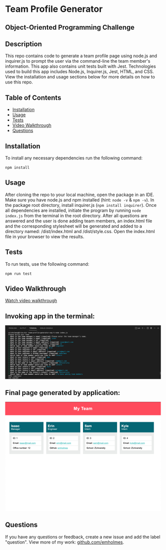 # Team Profile Generator
## Object-Oriented Programming Challenge

## Description
This repo contains code to generate a team profile page using node.js and inquirer.js to prompt the user via the command-line the team member's information. This app also contains unit tests built with Jest. Technologies used to build this app includes Node.js, Inquirer.js, Jest, HTML, and CSS. View the installation and usage sections below for more details on how to use this repo.

## Table of Contents
* [Installation](#installation)
* [Usage](#usage)
* [Tests](#tests)
* [Video Walkthrough](#video-walkthrough)
* [Questions](#questions)

## Installation
To install any necessary dependencies run the following command: 

    npm install


## Usage 
After cloning the repo to your local machine, open the package in an IDE. Make sure you have node.js and npm installed (hint: `node -v` & `npm -v`). In the package root directory, install inquirer.js (`npm install inquirer`). Once all dependencies are installed, initiate the program by running `node index.js` from the terminal in the root directory. After all questions are answered and the user is done adding team members, an index.html file and the corresponding stylesheet will be generated and added to a directory named: /dist/index.html and /dist/style.css. Open the index.html file in your browser to view the results.

## Tests
To run tests, use the following command: 

    npm run test


## Video Walkthrough
[Watch video walkthrough](https://drive.google.com/file/d/1oB34YIYzKOCTWpCsK3Cm1F1w9VTVx0te/view)

## Invoking app in the terminal: 
![Command-line prompts](./src/images/invoking-app.png)

## Final page generated by application: 
![index.html file generated by app](./src/images/video-walkthrough-indexHtml.png) 

## Questions
If you have any questions or feedback, create a new issue and add the label "question". 
View more of my work: [github.com/emholmes](https://github.com/emholmes).